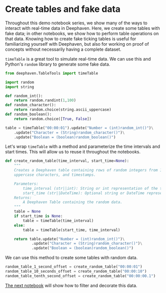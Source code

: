 # Create tables and fake data

Throughout this demo notebook series, we show many of the ways to interact with real-time data in Deephaven. Here, we create some tables with fake data; in other notebooks, we show how to perform table operations on that data. Knowing how to create fake ticking tables is useful for familiarizing yourself with Deephaven, but also for working on proof of concepts without necessarily having a complete dataset.

`timeTable` is a great tool to simulate real-time data. We can use this and Python's `random` library to generate some fake data.

```python
from deephaven.TableTools import timeTable

import random
import string

def random_int():
    return random.randint(1,100)
def random_character():
    return random.choice(string.ascii_uppercase)
def random_boolean():
    return random.choice([True, False])

table = timeTable("00:00:01").update("Number = (int)random_int()")\
    .update("Character = (String)random_character()")\
    .update("Boolean = (boolean)random_boolean()")
```

Let's wrap `timeTable` with a method and parameterize the time intervals and start times. This will allow us to reuse it throughout the notebooks.

```python
def create_random_table(time_interval, start_time=None):
    """
    Creates a Deephaven table containing rows of random integers from 1 to 99, random
    uppercase characters, and timestamps.

    Parameters:
        time_interval (str||int): String or int representation of the time interval between rows.
        start_time (str||DateTime): Optional string or DateTime representation of the start time.
    Returns:
        A Deephaven Table containing the random data.
    """
    table = None
    if start_time is None:
        table = timeTable(time_interval)
    else:
        table = timeTable(start_time, time_interval)

    return table.update("Number = (int)random_int()")\
            .update("Character = (String)random_character()")\
            .update("Boolean = (boolean)random_boolean()")
```

We can use this method to create some tables with random data.

```python
random_table_1_second_offset = create_random_table("00:00:01")
random_table_10_seconds_offset = create_random_table("00:00:10")
random_table_tenth_second_offset = create_random_table("00:00:00.1")
```

[The next notebook](A2%20Filter%20and%20decorate.md) will show how to filter and decorate this data.
